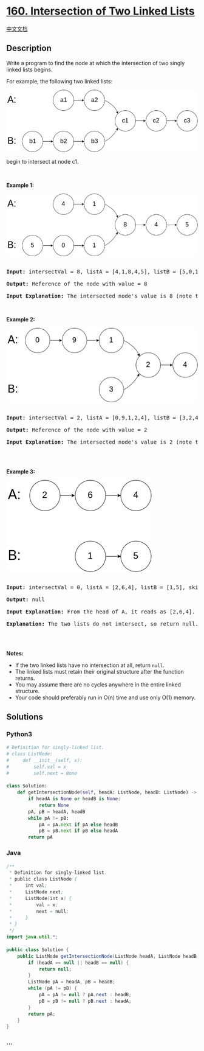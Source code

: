 # [160. Intersection of Two Linked Lists](https://leetcode.com/problems/intersection-of-two-linked-lists)

[中文文档](/solution/0100-0199/0160.Intersection%20of%20Two%20Linked%20Lists/README.md)

## Description

<p>Write a program to find the node at which the intersection of two singly linked lists begins.</p>

<p>For example, the following two linked lists:</p>

![](./images/160_statement.png)

<p>begin to intersect at node c1.</p>

<p>&nbsp;</p>

<p><strong>Example 1:</strong></p>

![](./images/160_example_1.png)

<pre>

<strong>Input: </strong>intersectVal = 8, listA = [4,1,8,4,5], listB = [5,0,1,8,4,5], skipA = 2, skipB = 3

<strong>Output:</strong> Reference of the node with value = 8

<strong>Input Explanation:</strong> The intersected node&#39;s value is 8 (note that this must not be 0 if the two lists intersect). From the head of A, it reads as [4,1,8,4,5]. From the head of B, it reads as [5,0,1,8,4,5]. There are 2 nodes before the intersected node in A; There are 3 nodes before the intersected node in B.</pre>

<p>&nbsp;</p>

<p><strong>Example 2:</strong></p>

![](./images/160_example_2.png)

<pre>

<strong>Input: </strong>intersectVal&nbsp;= 2, listA = [0,9,1,2,4], listB = [3,2,4], skipA = 3, skipB = 1

<strong>Output:</strong> Reference of the node with value = 2

<strong>Input Explanation:</strong>&nbsp;The intersected node&#39;s value is 2 (note that this must not be 0 if the two lists intersect). From the head of A, it reads as [0,9,1,2,4]. From the head of B, it reads as [3,2,4]. There are 3 nodes before the intersected node in A; There are 1 node before the intersected node in B.

</pre>

<p>&nbsp;</p>

<p><strong>Example 3:</strong></p>

![](./images/160_example_3.png)

<pre>

<strong>Input: </strong>intersectVal = 0, listA = [2,6,4], listB = [1,5], skipA = 3, skipB = 2

<strong>Output:</strong> null

<strong>Input Explanation:</strong> From the head of A, it reads as [2,6,4]. From the head of B, it reads as [1,5]. Since the two lists do not intersect, intersectVal must be 0, while skipA and skipB can be arbitrary values.

<strong>Explanation:</strong> The two lists do not intersect, so return null.

</pre>

<p>&nbsp;</p>

<p><b>Notes:</b></p>

<ul>
	<li>If the two linked lists have no intersection at all, return <code>null</code>.</li>
	<li>The linked lists must retain their original structure after the function returns.</li>
	<li>You may assume there are no cycles anywhere in the entire linked structure.</li>
	<li>Your code should preferably run in O(n) time and use only O(1) memory.</li>
</ul>

## Solutions

<!-- tabs:start -->

### **Python3**

```python
# Definition for singly-linked list.
# class ListNode:
#     def __init__(self, x):
#         self.val = x
#         self.next = None

class Solution:
    def getIntersectionNode(self, headA: ListNode, headB: ListNode) -> ListNode:
        if headA is None or headB is None:
            return None
        pA, pB = headA, headB
        while pA != pB:
            pA = pA.next if pA else headB
            pB = pB.next if pB else headA
        return pA
```

### **Java**

```java
/**
 * Definition for singly-linked list.
 * public class ListNode {
 *     int val;
 *     ListNode next;
 *     ListNode(int x) {
 *         val = x;
 *         next = null;
 *     }
 * }
 */
import java.util.*;

public class Solution {
    public ListNode getIntersectionNode(ListNode headA, ListNode headB) {
        if (headA == null || headB == null) {
            return null;
        }
        ListNode pA = headA, pB = headB;
        while (pA != pB) {
            pA = pA != null ? pA.next : headB;
            pB = pB != null ? pB.next : headA;
        }
        return pA;
    }
}
```

### **...**

```

```

<!-- tabs:end -->
